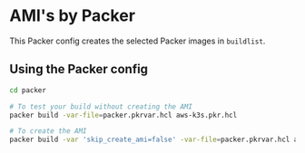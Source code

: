 # AMI's by Packer

This Packer config creates the selected Packer images in `buildlist`.

## Using the Packer config

```bash
cd packer

# To test your build without creating the AMI
packer build -var-file=packer.pkrvar.hcl aws-k3s.pkr.hcl

# To create the AMI
packer build -var 'skip_create_ami=false' -var-file=packer.pkrvar.hcl aws-k3s.pkr.hcl
```